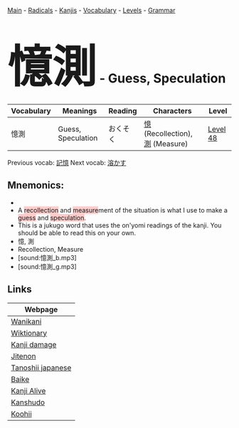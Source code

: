 <style> bigfont {font-size: 100px}</style>
[Main](../README.md) -
[Radicals](../radicals.md) -
[Kanjis](../kanjis.md) -
[Vocabulary](../vocabulary.md) -
[Levels](../levels.md) -
[Grammar](../grammar.md)
# <bigfont> 憶測</bigfont> - Guess, Speculation 

| Vocabulary | Meanings | Reading | Characters | Level |
| --- | --- | --- | --- | --- |
| 憶測 | Guess, Speculation | おくそく |  [憶](../kanjis/憶.md) (Recollection), [測](../kanjis/測.md) (Measure) | [Level 48](../levels/wk_level48.md) |

Previous vocab: [記憶](記憶.md) Next vocab: [溶かす](溶かす.md) 

## Mnemonics:

* 
* A <span style="background-color:#ffcccb"> recollection</span> and <span style="background-color:#ffcccb"> measure</span>ment of the situation is what I use to make a <span style="background-color:#ffcccb"> guess</span> and <span style="background-color:#ffcccb"> speculation</span>.
* This is a jukugo word that uses the on'yomi readings of the kanji. You should be able to read this on your own.
* 憶, 測
* Recollection, Measure
* [sound:憶測_b.mp3]
* [sound:憶測_g.mp3]


## Links 

| Webpage |
| --- |
| [Wanikani          ](https://www.wanikani.com/kanji/憶測) |
| [Wiktionary        ](https://en.wiktionary.org/wiki/憶測) |
| [Kanji damage      ](http://www.kanjidamage.com/kanji/search?utf8=✓&q=憶測) |
| [Jitenon           ](https://jitenon.com/kanji/憶測) |
| [Tanoshii japanese ](https://www.tanoshiijapanese.com/dictionary/kanji.cfm?k=憶測) |
| [Baike             ](https://baike.baidu.com/item/憶測) |
| [Kanji Alive       ](https://app.kanjialive.com/憶測) |
| [Kanshudo          ](https://www.kanshudo.com/searchmn?q=憶測) |
| [Koohii            ](https://kanji.koohii.com/study/kanji/憶測) |

